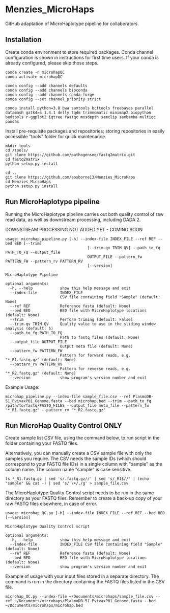 # Menzies_MicroHaps
GitHub adaptation of MicroHaplotype pipeline for collaborators.

## Installation
Create conda environment to store required packages. Conda channel configuration is shown in instructions for first time users. If your conda is already configured, please skip those steps.
```
conda create -n microhapQC
conda activate microhapQC

conda config --add channels defaults
conda config --add channels bioconda
conda config --add channels conda-forge
conda config --set channel_priority strict

conda install python=3.8 bwa samtools bcftools freebayes parallel datamash gatk4=4.1.4.1 delly tqdm trimmomatic minimap2 biopython bedtools r-ggplot2 iqtree fastqc mosdepth samclip sambamba multiqc pandas
```
Install pre-requisite packages and repositories; storing repositories in easily accessible "tools" folder for quick maintenance.
```
mkdir tools
cd /tools/
git clone https://github.com/pathogenseq/fastq2matrix.git
cd fastq2matrix
python setup.py install

cd ..
git clone https://github.com/aosborne13/Menzies_MicroHaps
cd Menzies_MicroHaps
python setup.py install
```
## Run MicroHaplotype pipeline
Running the MicroHaplotype pipeline carries out both quality control of raw read data, as well as downstream processing, including DADA 2.

DOWNSTREAM PROCESSING NOT ADDED YET - COMING SOON
```
usage: microhap_pipeline.py [-h] --index-file INDEX_FILE --ref REF --bed BED [--trim]
                                    [--trim-qv TRIM_QV] --path_to_fq PATH_TO_FQ --output_file
                                    OUTPUT_FILE --pattern_fw PATTERN_FW --pattern_rv PATTERN_RV
                                    [--version]

MicroHaplotype Pipeline

optional arguments:
  -h, --help            show this help message and exit
  --index-file          INDEX_FILE
                        CSV file containing field "Sample" (default: None)
  --ref REF             Reference fasta (default: None)
  --bed BED             BED file with MicroHaplotype locations (default: None)
  --trim                Perform triming (default: False)
  --trim-qv TRIM_QV     Quality value to use in the sliding window analysis (default: 5)
  --path_to_fq PATH_TO_FQ
                        Path to fastq files (default: None)
  --output_file OUTPUT_FILE
                        Output meta file (default: None)
  --pattern_fw PATTERN_FW
                        Pattern for forward reads, e.g. "*_R1.fastq.gz" (default: None)
  --pattern_rv PATTERN_RV
                        Pattern for reverse reads, e.g. "*_R2.fastq.gz" (default: None)
  --version             show program's version number and exit
```

Example Usage:
```
microhap_pipeline.py --index-file sample_file.csv --ref PlasmoDB-51_PvivaxP01_Genome.fasta --bed microhap.bed --trim --path_to_fq /path/to/fastq/FASTQ_FILES --output_file meta_file --pattern_fw "*_R1.fastq.gz" --pattern_rv "*_R2.fastq.gz"
```
## Run MicroHap Quality Control ONLY
Create sample list CSV file, using the command below, to run script in the folder containing your FASTQ files. 

Alternatively, you can manually create a CSV sample file with only the samples you require. The CSV needs the sample IDs (which should correspond to your FASTQ file IDs) in a single column with "sample" as the column name. The column name "sample" is case sensitive.
```
ls *_R1.fastq.gz | sed 's/.fastq.gz//' | sed 's/_R1$//' | (echo "sample" && cat -) | sed 's/ \+/,/g' > sample_file.csv
```
The MicroHaplotype Quality Control script needs to be run in the same directory as your FASTQ files. Remember to create a back-up copy of your raw FASTQ files elsewhere, in case of error.
```
usage: microhap_QC.py [-h] --index-file INDEX_FILE --ref REF --bed BED [--version]

MicroHaplotype Quality Control script

optional arguments:
  -h, --help            show this help message and exit
  --index-file          INDEX_FILE CSV file containing field "Sample" (default: None)
  --ref REF             Reference fasta (default: None)
  --bed BED             BED file with MicroHaplotype locations (default: None)
  --version             show program's version number and exit

```
Example of usage with your input files stored in a separate directory. The command is run in the directory containing the FASTQ files listed in the CSV file.
```
microhap_QC.py --index-file ~/Documents/microhaps/sample_file.csv --ref ~/Documents/microhaps/PlasmoDB-51_PvivaxP01_Genome.fasta --bed ~/Documents/microhaps/microhap.bed
```
